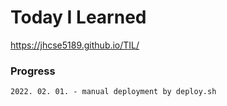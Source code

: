 # Today I Learned

https://jhcse5189.github.io/TIL/

### Progress

```
2022. 02. 01. - manual deployment by deploy.sh
```
